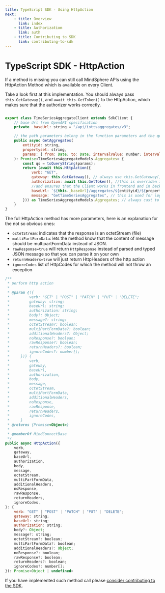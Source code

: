 ```yaml
---
title: TypeScript SDK - Using HttpAction
next:
    - title: Overview
      link: index
    - title: Authorization
      link: auth
    - title: Contributing to SDK
      link: contributing-to-sdk
---
```


<!-- @format -->

# TypeScript SDK - HttpAction

If a method is missing you can still call MindSphere APIs using the HttpAction Method which is available on every Client.

Take a look first at this implementation. You should always pass `this.GetGateway()`, and `await this.GetToken()` to the HttpAction, which makes sure that the authorizer works correctly.

```javascript

export class TimeSeriesAggregateClient extends SdkClient {
    // base Url from OpenAPI specification
    private _baseUrl: string = "/api/iottsaggregates/v3";

    // the path parameters belong in the function parameters and the querystring parameters in params object
    public async GetAggregates(
        entityid: string,
        propertyset: string,
        params: { from: Date; to: Date; intervalValue: number; intervalUnit: string; select?: string }
    ): Promise<TimeSeriesAggregateModels.Aggregates> {
        const qs = toQueryString(params);
        return (await this.HttpAction({
            verb: "GET",
            gateway: this.GetGateway(), // always use this.GetGateway()  and this.GetToken()
            authorization: await this.GetToken(), //this is overriden in different authorizers
            //and ensures that the Client works in frontend and in backend.
            baseUrl: `${this._baseUrl}/aggregates/${entityid}/${propertyset}?${qs}`,
            message: "GetTimeSeriesAggregates", // this is used for logging
        })) as TimeSeriesAggregateModels.Aggregates; // always cast to the real result type from models
    }
}
```

The full HttpAction method has more parameters, here is an explanation for the not so obvious ones:

-   `octetStream`: indicates that the response is an octetStream (file)
-   `multiPartFormData`: lets the method know that the content of message should be multipartFormData instead of JSON.
-   `rawResponse=true` will return `HttpResponse` instead of parsed and typed JSON message so that you can parse it on your own
-   `returnHeaders=true` will just return HttpHeaders of the http action
-   `ignoreCodes` list of HttpCodes for which the method will not throw an exception

```javascript
/**
 * perform http action
 *
 * @param {({
 *         verb: "GET" | "POST" | "PATCH" | "PUT" | "DELETE";
 *         gateway: string;
 *         baseUrl: string;
 *         authorization: string;
 *         body?: Object;
 *         message?: string;
 *         octetStream?: boolean;
 *         multiPartFormData?: boolean;
 *         additionalHeaders?: Object;
 *         noResponse?: boolean;
 *         rawResponse?: boolean;
 *         returnHeaders?: boolean;
 *         ignoreCodes?: number[];
 *     })} {
 *         verb,
 *         gateway,
 *         baseUrl,
 *         authorization,
 *         body,
 *         message,
 *         octetStream,
 *         multiPartFormData,
 *         additionalHeaders,
 *         noResponse,
 *         rawResponse,
 *         returnHeaders,
 *         ignoreCodes,
 *     }
 * @returns {Promise<Object>}
 *
 * @memberOf MindConnectBase
 */
public async HttpAction({
    verb,
    gateway,
    baseUrl,
    authorization,
    body,
    message,
    octetStream,
    multiPartFormData,
    additionalHeaders,
    noResponse,
    rawResponse,
    returnHeaders,
    ignoreCodes,
}: {
    verb: "GET" | "POST" | "PATCH" | "PUT" | "DELETE";
    gateway: string;
    baseUrl: string;
    authorization: string;
    body?: Object;
    message?: string;
    octetStream?: boolean;
    multiPartFormData?: boolean;
    additionalHeaders?: Object;
    noResponse?: boolean;
    rawResponse?: boolean;
    returnHeaders?: boolean;
    ignoreCodes?: number[];
}): Promise<Object | undefined>
```

If you have implemented such method call please [consider contributing to the SDK](./contributing-to-sdk.md).
